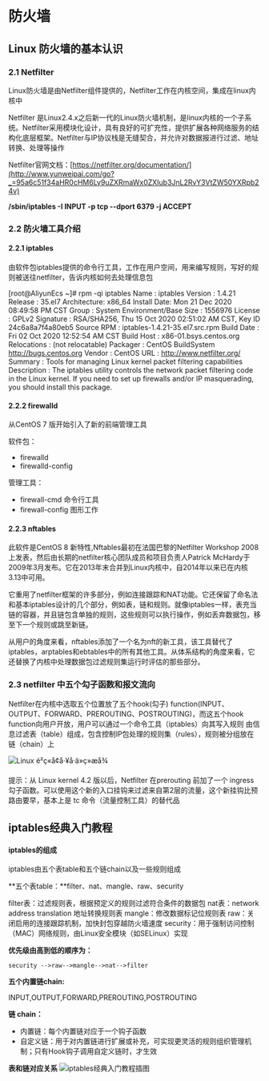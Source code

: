 # 防火墙

## Linux 防火墙的基本认识

### 2.1 Netfilter

Linux防火墙是由Netfilter组件提供的，Netfilter工作在内核空间，集成在linux内核中

Netfilter 是Linux2.4.x之后新一代的Linux防火墙机制，是linux内核的一个子系统。Netfilter采用模块化设计，具有良好的可扩充性，提供扩展各种网络服务的结构化底层框架。Netfilter与IP协议栈是无缝契合，并允许对数据报进行过滤、地址转换、处理等操作

Netfilter官网文档：[https://netfilter.org/documentation/](http://www.yunweipai.com/go?_=95a6c51f34aHR0cHM6Ly9uZXRmaWx0ZXIub3JnL2RvY3VtZW50YXRpb24v)

**/sbin/iptables -I INPUT -p tcp --dport 6379 -j ACCEPT**

### 2.2 防火墙工具介绍

#### 2.2.1 iptables

由软件包iptables提供的命令行工具，工作在用户空间，用来编写规则，写好的规则被送往netfilter，告诉内核如何去处理信息包

[root@AliyunEcs ~]# rpm -qi iptables
Name        : iptables
Version     : 1.4.21
Release     : 35.el7
Architecture: x86_64
Install Date: Mon 21 Dec 2020 08:49:58 PM CST
Group       : System Environment/Base
Size        : 1556976
License     : GPLv2
Signature   : RSA/SHA256, Thu 15 Oct 2020 02:51:02 AM CST, Key ID 24c6a8a7f4a80eb5
Source RPM  : iptables-1.4.21-35.el7.src.rpm
Build Date  : Fri 02 Oct 2020 12:52:54 AM CST
Build Host  : x86-01.bsys.centos.org
Relocations : (not relocatable)
Packager    : CentOS BuildSystem <http://bugs.centos.org>
Vendor      : CentOS
URL         : http://www.netfilter.org/
Summary     : Tools for managing Linux kernel packet filtering capabilities
Description :
The iptables utility controls the network packet filtering code in the
Linux kernel. If you need to set up firewalls and/or IP masquerading,
you should install this package.

#### 2.2.2 firewalld

从CentOS 7 版开始引入了新的前端管理工具

软件包：

- firewalld
- firewalld-config

管理工具：

- firewall-cmd 命令行工具
- firewall-config 图形工作

#### 2.2.3 nftables

此软件是CentOS 8 新特性,Nftables最初在法国巴黎的Netfilter Workshop 2008上发表，然后由长期的netfilter核心团队成员和项目负责人Patrick McHardy于2009年3月发布。它在2013年末合并到Linux内核中，自2014年以来已在内核3.13中可用。

它重用了netfilter框架的许多部分，例如连接跟踪和NAT功能。它还保留了命名法和基本iptables设计的几个部分，例如表，链和规则。就像iptables一样，表充当链的容器，并且链包含单独的规则，这些规则可以执行操作，例如丢弃数据包，移至下一个规则或跳至新链。

从用户的角度来看，nftables添加了一个名为nft的新工具，该工具替代了iptables，arptables和ebtables中的所有其他工具。从体系结构的角度来看，它还替换了内核中处理数据包过滤规则集运行时评估的那些部分。

### 2.3 netfilter 中五个勾子函数和报文流向

Netfilter在内核中选取五个位置放了五个hook(勾子) function(INPUT、OUTPUT、FORWARD、PREROUTING、POSTROUTING)，而这五个hook function向用户开放，用户可以通过一个命令工具（iptables）向其写入规则
由信息过滤表（table）组成，包含控制IP包处理的规则集（rules），规则被分组放在链（chain）上

![Linux é²ç«å¢å·¥å·ä»ç»æå¾](/Users/jiusonghuang/pic-md/20210610223209.png)

提示：从 Linux kernel 4.2 版以后，Netfilter 在prerouting 前加了一个 ingress 勾子函数。可以使用这个新的入口挂钩来过滤来自第2层的流量，这个新挂钩比预路由要早，基本上是 tc 命令（流量控制工具）的替代品

## iptables经典入门教程

#### iptables的组成

iptables由五个表table和五个链chain以及一些规则组成

**五个表table：**filter、nat、mangle、raw、security

filter表：过滤规则表，根据预定义的规则过滤符合条件的数据包
       nat表：network address translation 地址转换规则表
       mangle：修改数据标记位规则表
       raw：关闭启用的连接跟踪机制，加快封包穿越防火墙速度
       security：用于强制访问控制（MAC）网络规则，由Linux安全模块（如SELinux）实现

**优先级由高到低的顺序为：**

```
security -->raw-->mangle-->nat-->filter
```

**五个内置链chain:**

INPUT,OUTPUT,FORWARD,PREROUTING,POSTROUTING

**链 chain：**

- 内置链：每个内置链对应于一个钩子函数
- 自定义链：用于对内置链进行扩展或补充，可实现更灵活的规则组织管理机制；只有Hook钩子调用自定义链时，才生效

**表和链对应关系**
![iptables经典入门教程插图](/Users/jiusonghuang/pic-md/20210610223213.png)